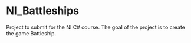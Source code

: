 # NI_Battleships
Project to submit for the NI C# course. The goal of the project is to create the game Battleship.
